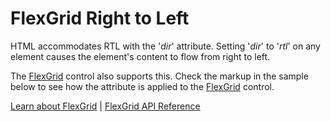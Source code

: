 FlexGrid Right to Left
======================

HTML accommodates RTL with the '_dir_' attribute. Setting '_dir_' to '_rtl_' on any element causes the element's content to flow from right to left.

The [FlexGrid](https://www.grapecity.com/wijmo/api/classes/wijmo_grid.flexgrid.html) control also supports this. Check the markup in the sample below to see how the attribute is applied to the [FlexGrid](https://www.grapecity.com/wijmo/api/classes/wijmo_grid.flexgrid.html) control.

[Learn about FlexGrid](https://www.grapecity.com/wijmo/flexgrid-javascript-data-grid) | [FlexGrid API Reference](https://www.grapecity.com/wijmo/api/classes/wijmo_grid.flexgrid.html)